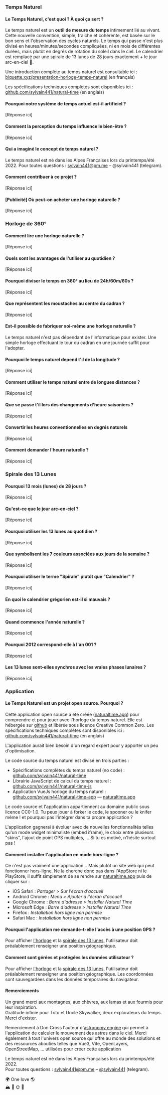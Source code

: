 ### Temps Naturel

#### Le Temps Naturel, c'est quoi ? À quoi ça sert ?

Le temps naturel est un **outil de mesure du temps** intimement lié au vivant. Cette nouvelle convention, simple, fraiche et cohérente, est basée sur le bon sens et l'observation des cycles naturels. Le temps qui passe n'est plus divisé en heures/minutes/secondes compliquées, ni en mois de différentes durées, mais plutôt en degrés de rotation du soleil dans le ciel. Le calendrier est remplacé par une spirale de 13 lunes de 28 jours exactement + le jour arc-en-ciel 🌈.

Une introduction complète au temps naturel est consultable ici :  
[biquette.xyz/presentation-horloge-temps-naturel](https://sylvainbiquette.xyz/presentation-horloge-temps-naturel) (en français)

Les spécifications techniques complètes sont disponibles ici :  
[github.com/sylvain441/natural-time](https://github.com/sylvain441/natural-time) (en anglais) 

#### Pourquoi notre système de temps actuel est-il artificiel ?
[Réponse ici]

#### Comment la perception du temps influence le bien-être ?
[Réponse ici]

#### Qui a imaginé le concept de temps naturel ?

Le temps naturel est né dans les Alpes Françaises lors du printemps/été 2022.
Pour toutes questions : sylvain441@pm.me – @sylvain441 (telegram).

#### Comment contribuer à ce projet ?
[Réponse ici]

#### [Publicité] Où peut-on acheter une horloge naturelle ?
[Réponse ici]





### Horloge de 360°

#### Comment lire une horloge naturelle ?
[Réponse ici]

#### Quels sont les avantages de l'utiliser au quotidien ?
[Réponse ici]

#### Pourquoi diviser le temps en 360° au lieu de 24h/60m/60s ?
[Réponse ici]

#### Que représentent les moustaches au centre du cadran ?
[Réponse ici]

#### Est-il possible de fabriquer soi-même une horloge naturelle ?

Le temps naturel n'est pas dépendant de l'informatique pour exister. Une simple horloge effectuant le tour du cadran en une journée suffit pour l'adopter.

#### Pourquoi le temps naturel depend t'il de la longitude ?
[Réponse ici]

#### Comment utiliser le temps naturel entre de longues distances ?
[Réponse ici]

#### Que se passe t'il lors des changements d'heure saisoniers ?
[Réponse ici]

#### Convertir les heures conventionnelles en degrés naturels
[Réponse ici]

#### Comment demander l'heure naturelle ?
[Réponse ici]





### Spirale des 13 Lunes

#### Pourquoi 13 mois (lunes) de 28 jours ?
[Réponse ici]

#### Qu'est-ce que le jour arc-en-ciel ?
[Réponse ici]

#### Pourquoi utiliser les 13 lunes au quotidien ?
[Réponse ici]

#### Que symbolisent les 7 couleurs associées aux jours de la semaine ?
[Réponse ici]

#### Pourquoi utiliser le terme "Spirale" plutôt que "Calendrier" ?
[Réponse ici]

#### En quoi le calendrier grégorien est-il si mauvais ?
[Réponse ici]

#### Quand commence l'année naturelle ?
[Réponse ici]

#### Pourquoi 2012 correspond-elle à l'an 001 ?
[Réponse ici]

#### Les 13 lunes sont-elles synchros avec les vraies phases lunaires ?
[Réponse ici]





### Application

#### Le Temps Naturel est un projet open source. Pourquoi ?

 Cette application open source a été créée ([naturaltime.app](https://naturaltime.app)) pour comprendre et pour jouer avec l'horloge du temps naturel. Elle est hébergée sur [github](https://github.com/sylvain441/natural-time-app) et libérée sous licence Creative Common Zero.
Les spécifications techniques complètes sont disponibles ici :  
[github.com/sylvain441/natural-time](https://github.com/sylvain441/natural-time) (en anglais) 

L'application aurait bien besoin d'un regard expert pour y apporter un peu d'optimisation.

Le code source du temps naturel est divisé en trois parties :

- Spécifications complètes du temps naturel (no code) : [github.com/sylvain441/natural-time](https://github.com/sylvain441/natural-time)
- Librairie JavaScript de calcul du temps naturel : [github.com/sylvain441/natural-time-js](https://github.com/sylvain441/natural-time-js)
- Application VueJs horloge du temps naturel : [github.com/sylvain441/natural-time-app](https://github.com/sylvain441/natural-time-app) — [naturaltime.app](https://naturaltime.app)

Le code source et l'application appartiennent au domaine public sous licence CC0-1.0. Tu peux jouer à forker le code, le spooner ou le knifer même ! et pourquoi pas l'intégrer dans ta propre application ?

L'application gagnerai à évoluer avec de nouvelles fonctionnalités telles qu'un mode widget minimaliste (embed iframe), le choix entre plusieurs "skins", l'ajout de point GPS multiples, ... Si tu es motivé, n'hésite surtout pas !

#### Comment installer l'application en mode hors-ligne ?

Ce n'est pas vraiment une application... Mais plutôt un site web qui peut fonctionner hors-ligne. Ne la cherche donc pas dans l'AppStore ni le PlayStore, il suffit simplement de se rendre sur [naturaltime.app](https://naturaltime.app) puis de cliquer sur :

- iOS Safari : *Partager > Sur l'écran d'accueil*
- Android Chrome : *Menu > Ajouter à l'écran d'accueil*
- Google Chrome : *Barre d'adresse > Installer Natural Time*
- Microsoft Edge : *Barre d'adresse > Installer Natural Time*
- Firefox : *Installation hors ligne non permise*
- Safari Mac : *Installation hors ligne non permise*

#### Pourquoi l'application me demande-t-elle l'accès à une position GPS ?

Pour afficher [l'horloge](#) et la [spirale des 13 lunes](#), l'utilisateur doit préalablement renseigner une position géographique. 

#### Comment sont gérées et protégées les données utilisateur ?

Pour afficher [l'horloge](#) et la [spirale des 13 lunes](#), l'utilisateur doit préalablement renseigner une position géographique. Les coordonnées sont sauvegardées dans les données temporaires du navigateur.

#### Remerciements

Un grand merci aux montagnes, aux chèvres, aux lamas et aux fourmis pour leur inspiration.  
Gratitude infinie pour Toto et Uncle Skywalker, deux explorateurs du temps. Merci d'exister.

Remerciement à Don Cross l'auteur d'[astronomy engine](https://github.com/cosinekitty/astronomy/) qui permet à l'application de calculer le mouvement des astres dans le ciel. Merci également à tout l'univers open source qui offre au monde des solutions et des ressources abouties telles que Vue3, Vite, OpenLayers, OpenStreetMap, ... utilisées pour créer cette application

Le temps naturel est né dans les Alpes Françaises lors du printemps/été 2022.  
Pour toutes questions : [sylvain441@pm.me](mailto:sylvain441@pm.me) – [@sylvain441](https://t.me/sylvain441) (telegram).

🌍 One love 🌎  
🏔 🐐 🌞 🌈